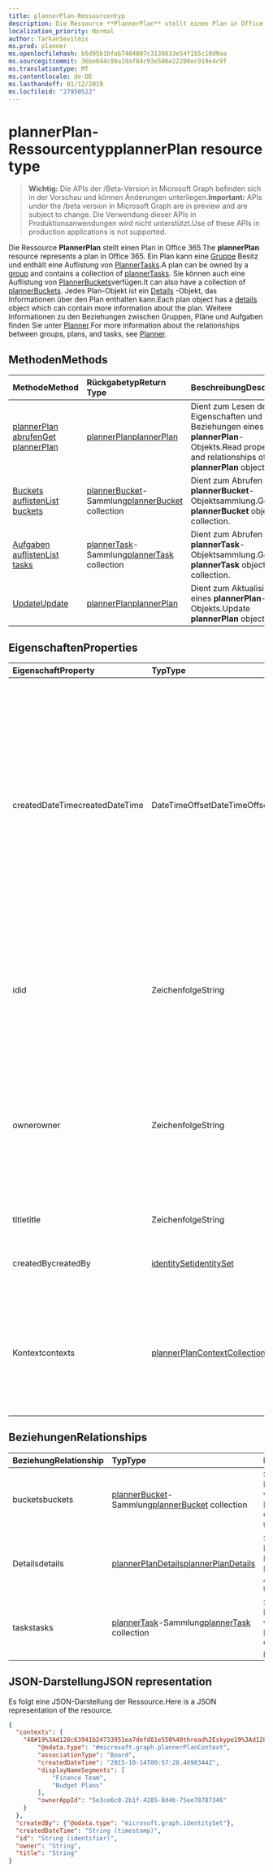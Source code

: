 ```yaml
---
title: plannerPlan-Ressourcentyp
description: Die Ressource **PlannerPlan** stellt einen Plan in Office 365. Ein Plan kann eine Gruppe Besitz und enthält eine Auflistung von PlannerTasks. Sie können auch eine Auflistung von PlannerBuckets verfügen. Jedes Plan-Objekt ist ein Details-Objekt, das Informationen über den Plan enthalten kann. Weitere Informationen zu den Beziehungen zwischen Gruppen, Pläne und Aufgaben finden Sie unter Planner.
localization_priority: Normal
author: TarkanSevilmis
ms.prod: planner
ms.openlocfilehash: b5d95b1bfab7404007c3139833e54f155c10d9aa
ms.sourcegitcommit: 36be044c89a19af84c93e586e22200ec919e4c9f
ms.translationtype: MT
ms.contentlocale: de-DE
ms.lasthandoff: 01/12/2019
ms.locfileid: "27950522"
---
```

# <a name="plannerplan-resource-type"></a><span data-ttu-id="62dbe-107">plannerPlan-Ressourcentyp</span><span class="sxs-lookup"><span data-stu-id="62dbe-107">plannerPlan resource type</span></span>

> <span data-ttu-id="62dbe-108">**Wichtig:** Die APIs der /Beta-Version in Microsoft Graph befinden sich in der Vorschau und können Änderungen unterliegen.</span><span class="sxs-lookup"><span data-stu-id="62dbe-108">**Important:** APIs under the /beta version in Microsoft Graph are in preview and are subject to change.</span></span> <span data-ttu-id="62dbe-109">Die Verwendung dieser APIs in Produktionsanwendungen wird nicht unterstützt.</span><span class="sxs-lookup"><span data-stu-id="62dbe-109">Use of these APIs in production applications is not supported.</span></span>

<span data-ttu-id="62dbe-110">Die Ressource **PlannerPlan** stellt einen Plan in Office 365.</span><span class="sxs-lookup"><span data-stu-id="62dbe-110">The **plannerPlan** resource represents a plan in Office 365.</span></span> <span data-ttu-id="62dbe-111">Ein Plan kann eine [Gruppe](group.md) Besitz und enthält eine Auflistung von [PlannerTasks](plannertask.md).</span><span class="sxs-lookup"><span data-stu-id="62dbe-111">A plan can be owned by a [group](group.md) and contains a collection of [plannerTasks](plannertask.md).</span></span> <span data-ttu-id="62dbe-112">Sie können auch eine Auflistung von [PlannerBuckets](plannerbucket.md)verfügen.</span><span class="sxs-lookup"><span data-stu-id="62dbe-112">It can also have a collection of [plannerBuckets](plannerbucket.md).</span></span> <span data-ttu-id="62dbe-113">Jedes Plan-Objekt ist ein [Details](plannerplandetails.md) -Objekt, das Informationen über den Plan enthalten kann.</span><span class="sxs-lookup"><span data-stu-id="62dbe-113">Each plan object has a [details](plannerplandetails.md) object which can contain more information about the plan.</span></span> <span data-ttu-id="62dbe-114">Weitere Informationen zu den Beziehungen zwischen Gruppen, Pläne und Aufgaben finden Sie unter [Planner](planner-overview.md).</span><span class="sxs-lookup"><span data-stu-id="62dbe-114">For more information about the relationships between groups, plans, and tasks, see [Planner](planner-overview.md).</span></span>



## <a name="methods"></a><span data-ttu-id="62dbe-115">Methoden</span><span class="sxs-lookup"><span data-stu-id="62dbe-115">Methods</span></span>

| <span data-ttu-id="62dbe-116">Methode</span><span class="sxs-lookup"><span data-stu-id="62dbe-116">Method</span></span>           | <span data-ttu-id="62dbe-117">Rückgabetyp</span><span class="sxs-lookup"><span data-stu-id="62dbe-117">Return Type</span></span>    |<span data-ttu-id="62dbe-118">Beschreibung</span><span class="sxs-lookup"><span data-stu-id="62dbe-118">Description</span></span>|
|:---------------|:--------|:----------|
|[<span data-ttu-id="62dbe-119">plannerPlan abrufen</span><span class="sxs-lookup"><span data-stu-id="62dbe-119">Get plannerPlan</span></span>](../api/plannerplan-get.md) | [<span data-ttu-id="62dbe-120">plannerPlan</span><span class="sxs-lookup"><span data-stu-id="62dbe-120">plannerPlan</span></span>](plannerplan.md) |<span data-ttu-id="62dbe-121">Dient zum Lesen der Eigenschaften und Beziehungen eines **plannerPlan**-Objekts.</span><span class="sxs-lookup"><span data-stu-id="62dbe-121">Read properties and relationships of **plannerPlan** object.</span></span>|
|[<span data-ttu-id="62dbe-122">Buckets auflisten</span><span class="sxs-lookup"><span data-stu-id="62dbe-122">List buckets</span></span>](../api/plannerplan-list-buckets.md) |<span data-ttu-id="62dbe-123">[plannerBucket](plannerbucket.md)-Sammlung</span><span class="sxs-lookup"><span data-stu-id="62dbe-123">[plannerBucket](plannerbucket.md) collection</span></span>| <span data-ttu-id="62dbe-124">Dient zum Abrufen einer **plannerBucket**-Objektsammlung.</span><span class="sxs-lookup"><span data-stu-id="62dbe-124">Get a **plannerBucket** object collection.</span></span>|
|[<span data-ttu-id="62dbe-125">Aufgaben auflisten</span><span class="sxs-lookup"><span data-stu-id="62dbe-125">List tasks</span></span>](../api/plannerplan-list-tasks.md) |<span data-ttu-id="62dbe-126">[plannerTask](plannertask.md)-Sammlung</span><span class="sxs-lookup"><span data-stu-id="62dbe-126">[plannerTask](plannertask.md) collection</span></span>| <span data-ttu-id="62dbe-127">Dient zum Abrufen einer **plannerTask**-Objektsammlung.</span><span class="sxs-lookup"><span data-stu-id="62dbe-127">Get a **plannerTask** object collection.</span></span>|
|[<span data-ttu-id="62dbe-128">Update</span><span class="sxs-lookup"><span data-stu-id="62dbe-128">Update</span></span>](../api/plannerplan-update.md) | [<span data-ttu-id="62dbe-129">plannerPlan</span><span class="sxs-lookup"><span data-stu-id="62dbe-129">plannerPlan</span></span>](plannerplan.md) |<span data-ttu-id="62dbe-130">Dient zum Aktualisieren eines **plannerPlan**-Objekts.</span><span class="sxs-lookup"><span data-stu-id="62dbe-130">Update **plannerPlan** object.</span></span> |

## <a name="properties"></a><span data-ttu-id="62dbe-131">Eigenschaften</span><span class="sxs-lookup"><span data-stu-id="62dbe-131">Properties</span></span>
| <span data-ttu-id="62dbe-132">Eigenschaft</span><span class="sxs-lookup"><span data-stu-id="62dbe-132">Property</span></span>     | <span data-ttu-id="62dbe-133">Typ</span><span class="sxs-lookup"><span data-stu-id="62dbe-133">Type</span></span>   |<span data-ttu-id="62dbe-134">Beschreibung</span><span class="sxs-lookup"><span data-stu-id="62dbe-134">Description</span></span>|
|:---------------|:--------|:----------|
|<span data-ttu-id="62dbe-135">createdDateTime</span><span class="sxs-lookup"><span data-stu-id="62dbe-135">createdDateTime</span></span>|<span data-ttu-id="62dbe-136">DateTimeOffset</span><span class="sxs-lookup"><span data-stu-id="62dbe-136">DateTimeOffset</span></span>|<span data-ttu-id="62dbe-p104">Schreibgeschützt. Datum und Uhrzeit der Erstellung des Plans. Der Timestamp-Typ stellt die Datums- und Uhrzeitinformationen mithilfe des ISO 8601-Formats dar und wird immer in UTC-Zeit angegeben. Mitternacht UTC-Zeit am 1. Januar 2014 würde z. B. wie folgt aussehen: `'2014-01-01T00:00:00Z'`</span><span class="sxs-lookup"><span data-stu-id="62dbe-p104">Read-only. Date and time at which the plan is created. The Timestamp type represents date and time information using ISO 8601 format and is always in UTC time. For example, midnight UTC on Jan 1, 2014 would look like this: `'2014-01-01T00:00:00Z'`</span></span>|
|<span data-ttu-id="62dbe-141">id</span><span class="sxs-lookup"><span data-stu-id="62dbe-141">id</span></span>|<span data-ttu-id="62dbe-142">Zeichenfolge</span><span class="sxs-lookup"><span data-stu-id="62dbe-142">String</span></span>| <span data-ttu-id="62dbe-143">Schreibgeschützt.</span><span class="sxs-lookup"><span data-stu-id="62dbe-143">Read-only.</span></span> <span data-ttu-id="62dbe-144">ID des Plans.</span><span class="sxs-lookup"><span data-stu-id="62dbe-144">ID of the plan.</span></span> <span data-ttu-id="62dbe-145">Es ist eine 28 Zeichen lang und Groß-/Kleinschreibung beachtet.</span><span class="sxs-lookup"><span data-stu-id="62dbe-145">It is 28 characters long and case-sensitive.</span></span> <span data-ttu-id="62dbe-146">[Format Validierung](tasks-identifiers-disclaimer.md) erfolgt für den Dienst.</span><span class="sxs-lookup"><span data-stu-id="62dbe-146">[Format validation](tasks-identifiers-disclaimer.md) is done on the service.</span></span>|
|<span data-ttu-id="62dbe-147">owner</span><span class="sxs-lookup"><span data-stu-id="62dbe-147">owner</span></span>|<span data-ttu-id="62dbe-148">Zeichenfolge</span><span class="sxs-lookup"><span data-stu-id="62dbe-148">String</span></span>|<span data-ttu-id="62dbe-149">Die ID der [Gruppe](group.md) , die den Plan besitzt.</span><span class="sxs-lookup"><span data-stu-id="62dbe-149">ID of the [Group](group.md) that owns the plan.</span></span> <span data-ttu-id="62dbe-150">Eine gültige Gruppe muss vorhanden sein, bevor Sie dieses Feld festgelegt werden kann.</span><span class="sxs-lookup"><span data-stu-id="62dbe-150">A valid group must exist before this field can be set.</span></span> <span data-ttu-id="62dbe-151">Diese Eigenschaft kann nicht aktualisiert werden, nachdem er festgelegt wurde.</span><span class="sxs-lookup"><span data-stu-id="62dbe-151">After it is set, this property can’t be updated.</span></span>|
|<span data-ttu-id="62dbe-152">title</span><span class="sxs-lookup"><span data-stu-id="62dbe-152">title</span></span>|<span data-ttu-id="62dbe-153">Zeichenfolge</span><span class="sxs-lookup"><span data-stu-id="62dbe-153">String</span></span>|<span data-ttu-id="62dbe-p107">Erforderlich.  Der Titel des Plans.</span><span class="sxs-lookup"><span data-stu-id="62dbe-p107">Required. Title of the plan.</span></span>|
|<span data-ttu-id="62dbe-156">createdBy</span><span class="sxs-lookup"><span data-stu-id="62dbe-156">createdBy</span></span>|[<span data-ttu-id="62dbe-157">identitySet</span><span class="sxs-lookup"><span data-stu-id="62dbe-157">identitySet</span></span>](identityset.md)|<span data-ttu-id="62dbe-p108">Schreibgeschützt. Der Benutzer, der den Plan erstellt hat.</span><span class="sxs-lookup"><span data-stu-id="62dbe-p108">Read-only. The user who created the plan.</span></span>|
|<span data-ttu-id="62dbe-160">Kontext</span><span class="sxs-lookup"><span data-stu-id="62dbe-160">contexts</span></span>|[<span data-ttu-id="62dbe-161">plannerPlanContextCollection</span><span class="sxs-lookup"><span data-stu-id="62dbe-161">plannerPlanContextCollection</span></span>](plannerplancontextcollection.md)| <span data-ttu-id="62dbe-162">Schreibgeschützt.</span><span class="sxs-lookup"><span data-stu-id="62dbe-162">Read-only.</span></span> <span data-ttu-id="62dbe-163">Zusätzliche Benutzererlebnis, in denen dieser Plan verwendet wird, dargestellt als [PlannerPlanContext](plannerplancontext.md) Einträge.</span><span class="sxs-lookup"><span data-stu-id="62dbe-163">Additional user experiences in which this plan is used, represented as [plannerPlanContext](plannerplancontext.md) entries.</span></span>|

## <a name="relationships"></a><span data-ttu-id="62dbe-164">Beziehungen</span><span class="sxs-lookup"><span data-stu-id="62dbe-164">Relationships</span></span>
| <span data-ttu-id="62dbe-165">Beziehung</span><span class="sxs-lookup"><span data-stu-id="62dbe-165">Relationship</span></span> | <span data-ttu-id="62dbe-166">Typ</span><span class="sxs-lookup"><span data-stu-id="62dbe-166">Type</span></span>   |<span data-ttu-id="62dbe-167">Beschreibung</span><span class="sxs-lookup"><span data-stu-id="62dbe-167">Description</span></span>|
|:---------------|:--------|:----------|
|<span data-ttu-id="62dbe-168">buckets</span><span class="sxs-lookup"><span data-stu-id="62dbe-168">buckets</span></span>|<span data-ttu-id="62dbe-169">[plannerBucket](plannerbucket.md)-Sammlung</span><span class="sxs-lookup"><span data-stu-id="62dbe-169">[plannerBucket](plannerbucket.md) collection</span></span>| <span data-ttu-id="62dbe-p110">Schreibgeschützt. Lässt Nullwerte zu. Sammlung von Buckets im Plan.</span><span class="sxs-lookup"><span data-stu-id="62dbe-p110">Read-only. Nullable. Collection of buckets in the plan.</span></span>|
|<span data-ttu-id="62dbe-173">Details</span><span class="sxs-lookup"><span data-stu-id="62dbe-173">details</span></span>|[<span data-ttu-id="62dbe-174">plannerPlanDetails</span><span class="sxs-lookup"><span data-stu-id="62dbe-174">plannerPlanDetails</span></span>](plannerplandetails.md)| <span data-ttu-id="62dbe-p111">Schreibgeschützt. Lässt Nullwerte zu. Weitere Details über den Plan.</span><span class="sxs-lookup"><span data-stu-id="62dbe-p111">Read-only. Nullable. Additional details about the plan.</span></span>|
|<span data-ttu-id="62dbe-178">tasks</span><span class="sxs-lookup"><span data-stu-id="62dbe-178">tasks</span></span>|<span data-ttu-id="62dbe-179">[plannerTask](plannertask.md)-Sammlung</span><span class="sxs-lookup"><span data-stu-id="62dbe-179">[plannerTask](plannertask.md) collection</span></span>| <span data-ttu-id="62dbe-p112">Schreibgeschützt. Lässt Nullwerte zu. Sammlung von Aufgaben im Plan.</span><span class="sxs-lookup"><span data-stu-id="62dbe-p112">Read-only. Nullable. Collection of tasks in the plan.</span></span>|

## <a name="json-representation"></a><span data-ttu-id="62dbe-183">JSON-Darstellung</span><span class="sxs-lookup"><span data-stu-id="62dbe-183">JSON representation</span></span>

<span data-ttu-id="62dbe-184">Es folgt eine JSON-Darstellung der Ressource.</span><span class="sxs-lookup"><span data-stu-id="62dbe-184">Here is a JSON representation of the resource.</span></span>

<!-- {
  "blockType": "resource",
  "optionalProperties": [

  ],
  "@odata.type": "microsoft.graph.plannerPlan"
}-->

```json
{
  "contexts": {
    "48#19%3Ad128c63941b24733951ea7defd81e550%40thread%2Eskype19%3Ad128c63941b24733951ea7defd81e550%40thread%2Eskype": {
        "@odata.type": "#microsoft.graph.plannerPlanContext",
        "associationType": "Board",
        "createdDateTime": "2015-10-14T00:57:28.4698344Z",
        "displayNameSegments": [
            "Finance Team",
            "Budget Plans"
        ],
        "ownerAppId": "5e3ce6c0-2b1f-4285-8d4b-75ee78787346"
    }
  },
  "createdBy": {"@odata.type": "microsoft.graph.identitySet"},
  "createdDateTime": "String (timestamp)",
  "id": "String (identifier)",
  "owner": "String",
  "title": "String"
}

```

<!-- uuid: 8fcb5dbc-d5aa-4681-8e31-b001d5168d79
2015-10-25 14:57:30 UTC -->
<!-- {
  "type": "#page.annotation",
  "description": "plannerPlan resource",
  "keywords": "",
  "section": "documentation",
  "tocPath": ""
}-->
